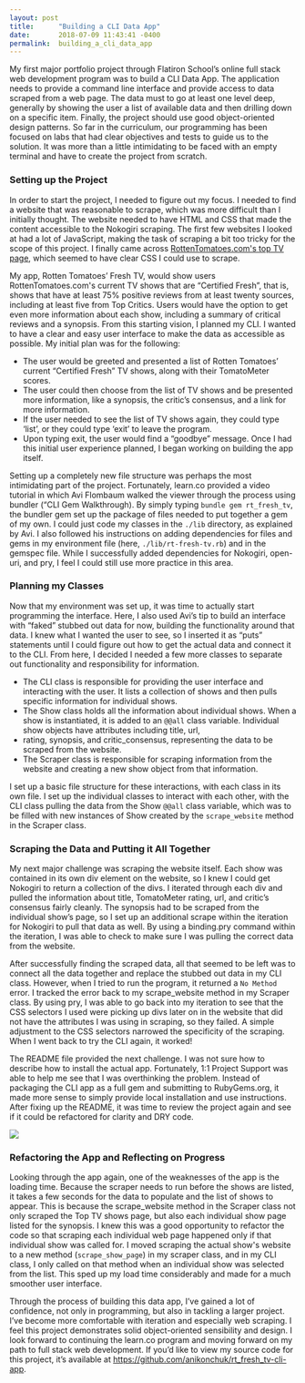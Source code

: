 ```yaml
---
layout: post
title:      "Building a CLI Data App"
date:       2018-07-09 11:43:41 -0400
permalink:  building_a_cli_data_app
---
```



My first major portfolio project through Flatiron School’s online full stack web development program was to build a CLI Data App. The application needs to provide a command line interface and provide access to data scraped from a web page. The data must to go at least one level deep, generally by showing the user a list of available data and then drilling down on a specific item. Finally, the project should use good object-oriented design patterns. So far in the curriculum, our programming has been focused on labs that had clear objectives and tests to guide us to the solution. It was more than a little intimidating to be faced with an empty terminal and have to create the project from scratch. 

### Setting up the Project
In order to start the project, I needed to figure out my focus.  I needed to find a website that was reasonable to scrape, which was more difficult than I initially thought. The website needed to have HTML and CSS that made the content accessible to the Nokogiri scraping. The first few websites I looked at had a lot of JavaScript, making the task of scraping a bit too tricky for the scope of this project. I finally came across [RottenTomatoes.com's top TV page](https://www.rottentomatoes.com/top-tv/), which seemed to have clear CSS I could use to scrape. 

My app, Rotten Tomatoes’ Fresh TV, would show users RottenTomatoes.com's current TV shows that are “Certified Fresh”, that is, shows that have at least 75% positive reviews from at least twenty sources, including at least five from Top Critics. Users would have the option to get even more information about each show, including a summary of critical reviews and a synopsis. From this starting vision, I planned my CLI. I wanted to have a clear and easy user interface to make the data as accessible as possible. My initial plan was for the following:
* The user would be greeted and presented a list of Rotten Tomatoes’ current “Certified Fresh” TV shows, along with their TomatoMeter scores.
* The user could then choose from the list of TV shows and be presented more information, like a synopsis, the critic’s consensus, and a link for more information. 
* If the user needed to see the list of TV shows again, they could type ‘list’, or they could type ‘exit’ to leave the program.
* Upon typing exit, the user would find a “goodbye” message.
Once I had this initial user experience planned, I began working on building the app itself.

Setting up a completely new file structure was perhaps the most intimidating part of the project. Fortunately, learn.co provided a video tutorial in which Avi Flombaum walked the viewer through the process using bundler (“CLI Gem Walkthrough). By simply typing `bundle gem rt_fresh_tv`, the bundler gem set up the package of files needed to put together a gem of my own. I could just code my classes in the `./lib` directory, as explained by Avi. I also followed his instructions on adding dependencies for files and gems in my environment file (here, `./lib/rt-fresh-tv.rb`) and in the gemspec file. While I successfully added dependencies for Nokogiri, open-uri, and pry, I feel I could still use more practice in this area. 

### Planning my Classes
Now that my environment was set up, it was time to actually start programming the interface. Here, I also used Avi’s tip to build an interface with “faked” stubbed out data for now, building the functionality around that data. I knew what I wanted the user to see, so I inserted it as “puts” statements until I could figure out how to get the actual data and connect it to the CLI. From here, I decided I needed a few more classes to separate out functionality and responsibility for information. 
* The CLI class is responsible for providing the user interface and interacting with the user. It lists a collection of shows and then pulls specific information for individual shows.
* The Show class holds all the information about individual shows. When a show is instantiated, it is added to an `@@all` class variable. Individual show objects have attributes including title, url,  
* rating, synopsis, and critic_consensus, representing the data to be scraped from the website.
* The Scraper class is responsible for scraping information from the website and creating a new show object from that information.

I set up a basic file structure for these interactions, with each class in its own file. I set up the individual classes to interact with each other, with the CLI class pulling the data from the Show `@@all` class variable, which was to be filled with new instances of Show created by the `scrape_website` method in the Scraper class. 

### Scraping the Data and Putting it All Together
My next major challenge was scraping the website itself. Each show was contained in its own div element on the website, so I knew I could get Nokogiri to return a collection of the divs. I iterated through each div and pulled the information about title, TomatoMeter rating, url, and critic’s consensus fairly cleanly. The synopsis had to be scraped from the individual show’s page, so I set up an additional scrape within the iteration for Nokogiri to pull that data as well. By using a binding.pry command within the iteration, I was able to check to make sure I was pulling the correct data from the website. 

After successfully finding the scraped data, all that seemed to be left was to connect all the data together and replace the stubbed out data in my CLI class. However, when I tried to run the program, it returned a `No Method` error. I tracked the error back to my scrape_website method in my Scraper class. By using pry, I was able to go back into my iteration to see that the CSS selectors I used were picking up divs later on in the website that did not have the attributes I was using in scraping, so they failed. A simple adjustment to the CSS selectors narrowed the specificity of the scraping. When I went back to try the CLI again, it worked!

The README file provided the next challenge. I was not sure how to describe how to install the actual app. Fortunately, 1:1 Project Support was able to help me see that I was overthinking the problem. Instead of packaging the CLI app as a full gem and submitting to RubyGems.org, it made more sense to simply provide local installation and use instructions. After fixing up the README, it was time to review the project again and see if it could be refactored for clarity and DRY code. 

![](https://i.imgur.com/5aZjvF7.png?2)

### Refactoring the App and Reflecting on Progress
Looking through the app again, one of the weaknesses of the app is the loading time. Because the scraper needs to run before the shows are listed, it takes a few seconds for the data to populate and the list of shows to appear. This is because the scrape_website method in the Scraper class not only scraped the Top TV shows page, but also each individual show page listed for the synopsis. I knew this was a good opportunity to refactor the code so that scraping each individual web page happened only if that individual show was called for. I moved scraping the actual show's website to a new method (`scrape_show_page`) in my scraper class, and in my CLI class, I only called on that method when an individual show was selected from the list. This sped up my load time considerably and made for a much smoother user interface. 

Through the process of building this data app, I’ve gained a lot of confidence, not only in programming, but also in tackling a larger project. I’ve become more comfortable with iteration and especially web scraping. I feel this project demonstrates solid object-oriented sensibility and design. I look forward to continuing the learn.co program and moving forward on my path to full stack web development. If you’d like to view my source code for this project, it’s available at https://github.com/anikonchuk/rt_fresh_tv-cli-app. 


